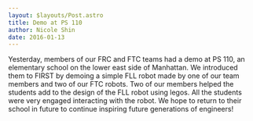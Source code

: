 ```yaml
---
layout: $layouts/Post.astro
title: Demo at PS 110
author: Nicole Shin
date: 2016-01-13
---
```


Yesterday, members of our FRC and FTC teams had a demo at PS 110, an elementary school on the lower east side of Manhattan. We introduced them to FIRST by demoing a simple FLL robot made by one of our team members and two of our FTC robots. Two of our members helped the students add to the design of the FLL robot using legos. All the students were very engaged interacting with the robot. We hope to return to their school in future to continue inspiring future generations of engineers!
